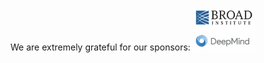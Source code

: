 We are extremely grateful for our sponsors:
<img src="https://github.com/fmie/fmie.github.io/blob/master/assets/sponsors.png" width="100">

